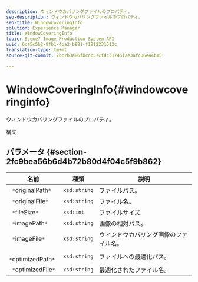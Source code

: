 ```yaml
---
description: ウィンドウカバリングファイルのプロパティ。
seo-description: ウィンドウカバリングファイルのプロパティ。
seo-title: WindowCoveringInfo
solution: Experience Manager
title: WindowCoveringInfo
topic: Scene7 Image Production System API
uuid: 6ca5c5b2-9fb1-4ba2-b981-f1912231512c
translation-type: tm+mt
source-git-commit: 7bc7b3a86fbcdc57cfdc31745fae3afc06e44b15

---
```



# WindowCoveringInfo{#windowcoveringinfo}

ウィンドウカバリングファイルのプロパティ。

構文

## パラメータ {#section-2fc9bea56b6d4b72b80d4f04c5f9b862}

| 名前 | 種類 | 説明 |
|---|---|---|
| ` *`originalPath`*` | `xsd:string` | ファイルパス。 |
| ` *`originalFile`*` | `xsd:string` | ファイル名。 |
| ` *`fileSize`*` | `xsd:int` | ファイルサイズ. |
| ` *`imagePath`*` | `xsd:string` | 画像の相対パス。 |
| ` *`imageFile`*` | `xsd:string` | ウィンドウカバリング画像のファイル名。 |
| ` *`optimizedPath`*` | `xsd:string` | ファイルへの最適化パス。 |
| ` *`optimizedFile`*` | `xsd:string` | 最適化されたファイル名。 |

